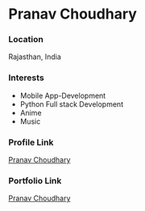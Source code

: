 # Pranav Choudhary

### Location

Rajasthan, India



### Interests

- Mobile App-Development
- Python Full stack Development
- Anime
- Music


### Profile Link

[Pranav Choudhary](https://github.com/pranavelric)

### Portfolio Link
[Pranav Choudhary](https://pranavelric.me/)